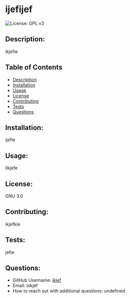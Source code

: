 # ijefijef
  
  ![License: GPL v3](https://img.shields.io/badge/License-GPL%20v3-critical.svg)

  ## Description:
  ikjefie

  ## Table of Contents
  - [Description](#description)
  - [Installation](#installation)
  - [Usage](#usage)
  - [License](#lisence)
  - [Contributing](#contributing)
  - [Tests](#tests)
  - [Questions](#questions)

  ## Installation:
  ijefie

  ## Usage:
  likjefe

  ## License:
  GNU 3.0

  ## Contributing:
  ikjefkie

  ## Tests:
  jefie 

  ## Questions:
  - GitHub Username: [ikjef](https://github.com/ikjef)
  - Email: oikjef
  - How to reach out with additional questions: undefined